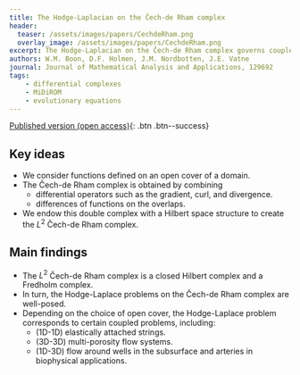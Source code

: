 ```yaml
---
title: The Hodge-Laplacian on the Čech-de Rham complex
header: 
  teaser: /assets/images/papers/CechdeRham.png
  overlay_image: /assets/images/papers/CechdeRham.png
excerpt: The Hodge-Laplacian on the Čech-de Rham complex governs coupled problems
authors: W.M. Boon, D.F. Holmen, J.M. Nordbotten, J.E. Vatne
journal: Journal of Mathematical Analysis and Applications, 129692
tags: 
    - differential complexes
    - MiDiROM
    - evolutionary equations
---
```


[Published version (open access)](https://doi.org/10.1016/j.jmaa.2025.129692){: .btn .btn--success}
<!-- [ArXiv (open access)](https://arxiv.org/abs/2211.04556){: .btn .btn--success} -->

## Key ideas
- We consider functions defined on an open cover of a domain.
- The Čech-de Rham complex is obtained by combining
    * differential operators such as the gradient, curl, and divergence.
    * differences of functions on the overlaps.
- We endow this double complex with a Hilbert space structure to create the $L^2$ Čech-de Rham complex.

## Main findings
- The $L^2$ Čech-de Rham complex is a closed Hilbert complex and a Fredholm complex. 
- In turn, the Hodge-Laplace problems on the Čech-de Rham complex are well-posed.
- Depending on the choice of open cover, the Hodge-Laplace problem corresponds to certain coupled problems, including:
    * (1D-1D) elastically attached strings.
    * (3D-3D) multi-porosity flow systems.
    * (1D-3D) flow around wells in the subsurface and arteries in biophysical applications.